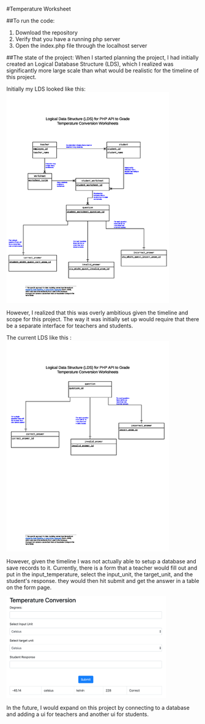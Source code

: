 #Temperature Worksheet 

##To run the code: 
1. Download the repository
2. Verify that you have a running php server
3. Open the index.php file through the localhost server

##The state of the project: 
When I started planning the project, I had initially created an Logical Database Structure (LDS), which I realized was significantly more large scale than what would be realistic for the timeline of this project. 

Initially my LDS looked like this: 
 <img src="images/lds1.png" width="425px;" height="550px">

However, I realized that this was overly ambitious given the timeline and scope for this project. The way it was initially set up would require that there be a separate interface for teachers and students. 


The current LDS like this :
<img src="images/lds2.png" width="425px;" height="550px">


However, given the timeline I was not actually able to setup a database and save records to it. Currently, there is a form that a teacher would fill out and put in the input_temperature, select the input_unit, the target_unit, and the student's response. they would then hit submit and get the answer in a table on the form page. 

<img src="images/screenshot_of_form.png" width="417px" height="265.5px">


In the future, I would expand on this project by connecting to a database and adding a ui for teachers and another ui for students. 
